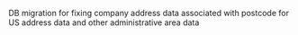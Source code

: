 DB migration for fixing company address data associated with postcode for US address data and other administrative area data